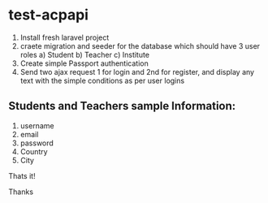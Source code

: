 # test-acpapi

1) Install fresh laravel project
2) craete migration and seeder for the database which should have 3 user roles
  a) Student
  b) Teacher
  c) Institute
3) Create simple Passport authentication
4) Send two ajax request 1 for login and 2nd for register, and display any text with the simple conditions as per user logins

Students and Teachers sample Information:
--
1) username
2) email
3) password
4) Country
5) City

Thats it!

Thanks
